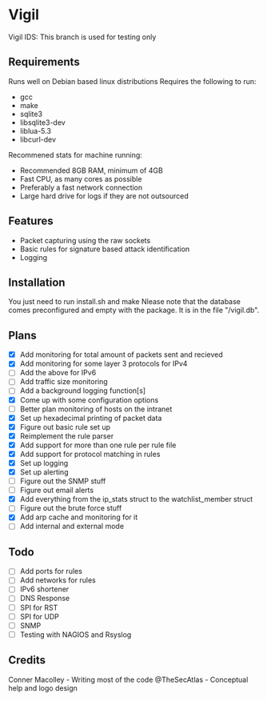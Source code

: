 <!--[![Language grade: C/C++](https://img.shields.io/lgtm/grade/cpp/g/raging-loon/vigil.svg?logo=lgtm&logoWidth=18)](https://lgtm.com/projects/g/raging-loon/vigil/context:cpp) -->
# Vigil
Vigil IDS: This branch is used for testing only
## Requirements
Runs well on Debian based linux distributions
Requires the following to run:
  - gcc 
  - make 
  - sqlite3
  - libsqlite3-dev
  - liblua-5.3
  - libcurl-dev

Recommened stats for machine running:
 - Recommended 8GB RAM, minimum of 4GB
 - Fast CPU, as many cores as possible
 - Preferably a fast network connection
 - Large hard drive for logs if they are not outsourced

## Features
 - Packet capturing using the raw sockets
 - Basic rules for signature based attack identification
 - Logging 
 
## Installation
You just need to run install.sh and make
Nlease note that the database comes preconfigured and empty with the package. It is in the file "/vigil.db".

## Plans
 - [x] Add monitoring for total amount of packets sent and recieved
 - [x] Add monitoring for some layer 3 protocols for IPv4
 - [ ] Add the above for IPv6
 - [ ] Add traffic size monitoring
 - [ ] Add a background logging function[s]
 - [x] Come up with some configuration options
 - [ ] Better plan monitoring of hosts on the intranet
 - [x] Set up hexadecimal printing of packet data
 - [x] Figure out basic rule set up
 - [x] Reimplement the rule parser
 - [x] Add support for more than one rule per rule file
 - [x] Add support for protocol matching in rules
 - [x] Set up logging
 - [x] Set up alerting
 - [ ] Figure out the SNMP stuff
 - [ ] Figure out email alerts
 - [x] Add everything from the ip_stats struct to the watchlist_member struct
 - [ ] Figure out the brute force stuff
 - [x] Add arp cache and monitoring for it
 - [ ] Add internal and external mode

## Todo
- [ ] Add ports for rules
- [ ] Add networks for rules
- [ ] IPv6 shortener
- [ ] DNS Response
- [ ] SPI for RST
- [ ] SPI for UDP
- [ ] SNMP 
- [ ] Testing with NAGIOS and Rsyslog

## Credits
Conner Macolley - Writing most of the code
@TheSecAtlas - Conceptual help and logo design